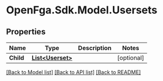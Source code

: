 # OpenFga.Sdk.Model.Usersets

## Properties

Name | Type | Description | Notes
------------ | ------------- | ------------- | -------------
**Child** | [**List&lt;Userset&gt;**](Userset.md) |  | [optional] 

[[Back to Model list]](../README.md#models) [[Back to API list]](../README.md#api-endpoints) [[Back to README]](../README.md)

